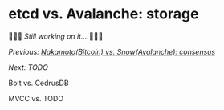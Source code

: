 # etcd vs. Avalanche: storage

🚧👷🚧 *Still working on it...* 🚧👷🚧

*Previous: [Nakamoto(Bitcoin) vs. Snow(Avalanche): consensus](./nakamoto-bitcoin-vs-snow-avalanche-consensus.md)*

*Next: TODO*

Bolt vs. CedrusDB

MVCC vs. TODO

